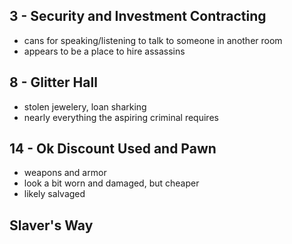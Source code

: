 ## 3 - Security and Investment Contracting
- cans for speaking/listening to talk to someone in another room
- appears to be a place to hire assassins

## 8 - Glitter Hall
- stolen jewelery, loan sharking
- nearly everything the aspiring criminal requires

## 14 - Ok Discount Used and Pawn
- weapons and armor
- look a bit worn and damaged, but cheaper
- likely salvaged

## Slaver's Way
